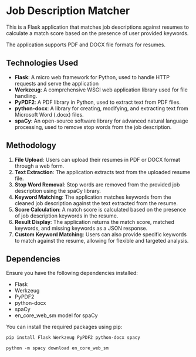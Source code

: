 # Job Description Matcher

This is a Flask application that matches job descriptions against resumes to calculate a match score based on the presence of user provided keywords. 

The application supports PDF and DOCX file formats for resumes.

## Technologies Used 

- **Flask**: A micro web framework for Python, used to handle HTTP requests and serve the application
- **Werkzeug**: A comprehensive WSGI web application library used for file handling.
- **PyPDF2**: A PDF library in Python, used to extract text from PDF files.
- **python-docx**: A library for creating, modifying, and extracting text from Microsoft Word (.docx) files.
- **spaCy**: An open-source software library for advanced natural language processing, used to remove stop words from the job description.

## Methodology

1. **File Upload**: Users can upload their resumes in PDF or DOCX format through a web form.
2. **Text Extraction**: The application extracts text from the uploaded resume file.
3. **Stop Word Removal**: Stop words are removed from the provided job description using the spaCy library.
4. **Keyword Matching**: The application matches keywords from the cleaned job description against the text extracted from the resume.
5. **Score Calculation**: A match score is calculated based on the presence of job description keywords in the resume.
6. **Result Display**: The application returns the match score, matched keywords, and missing keywords as a JSON response.
7. **Custom Keyword Matching**: Users can also provide specific keywords to match against the resume, allowing for flexible and targeted analysis.


## Dependencies

Ensure you have the following dependencies installed:

- Flask
- Werkzeug
- PyPDF2
- python-docx
- spaCy
- en_core_web_sm model for spaCy

You can install the required packages using pip:

```sh
pip install Flask Werkzeug PyPDF2 python-docx spacy
```

```
python -m spacy download en_core_web_sm
```




